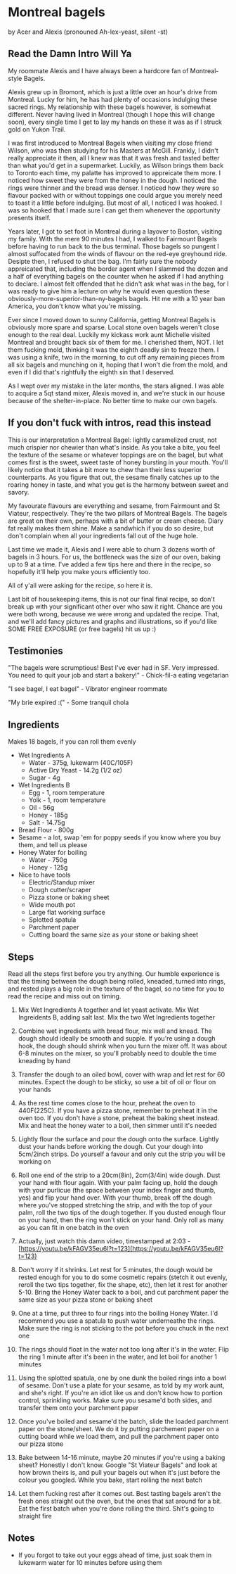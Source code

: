 # Montreal bagels
by Acer and Alexis (pronouned Ah-lex-yeast, silent -st)

## Read the Damn Intro Will Ya
My roommate Alexis and I have always been a hardcore fan of Montreal-style Bagels.

Alexis grew up in Bromont, which is just a little over an hour's drive from Montreal. Lucky for him, he has had plenty of occasions indulging these sacred rings. My relationship with these bagels however, is somewhat different. Never having lived in Montreal (though I hope this will change soon), every single time I get to lay my hands on these it was as if I struck gold on Yukon Trail.

I was first introduced to Montreal Bagels when visiting my close friend Wilson, who was then studying for his Masters at McGill. Frankly, I didn't really appreciate it then, all I knew was that it was fresh and tasted better than what you'd get in a supermarket. Luckily, as Wilson brings them back to Toronto each time, my palatte has improved to appreicate them more. I noticed how sweet they were from the honey in the dough. I noticed the rings were thinner and the bread was denser. I noticed how they were so flavour packed with or without toppings one could argue you merely need to toast it a little before indulging. But most of all, I noticed I was hooked. I was so hooked that I made sure I can get them whenever the opportunity presents itself.

Years later, I got to set foot in Montreal during a layover to Boston, visiting my family. With the mere 90 minutes I had, I walked to Fairmount Bagels before having to run back to the bus terminal. Those bagels so pungent I almost suffocated from the winds of flavour on the red-eye greyhound ride. Desipte then, I refused to shut the bag. I'm fairly sure the nobody appreicated that, including the border agent when I slammed the dozen and a half of everything bagels on the counter when he asked if I had anything to declare. I almost felt offended that he didn't ask what was in the bag, for I was ready to give him a lecture on why he would even question these obviously-more-superior-than-ny-bagels bagels. Hit me with a 10 year ban America, you don't know what you're missing.

Ever since I moved down to sunny California, getting Montreal Bagels is obviously more spare and sparse. Local stone oven bagels weren't close enough to the real deal. Luckily my kickass work aunt Michelle visited Montreal and brought back six of them for me. I cherished them, NOT. I let them fucking mold, thinking it was the eighth deadly sin to freeze them. I was using a knife, two in the morning, to cut off any remaining pieces from all six bagels and munching on it, hoping that I won't die from the mold, and even if I did that's rightfully the eighth sin that I deserved.

As I wept over my mistake in the later months, the stars aligned. I was able to acquire a 5qt stand mixer, Alexis moved in, and we're stuck in our house because of the shelter-in-place. No better time to make our own bagels.

## If you don't fuck with intros, read this instead
This is our interpretation a Montreal Bagel: lightly caramelized crust, not much crispier nor chewier than what's inside. As you take a bite, you feel the texture of the sesame or whatever toppings are on the bagel, but what comes first is the sweet, sweet taste of honey bursting in your mouth. You'll likely notice that it takes a bit more to chew than their less superior counterparts. As you figure that out, the sesame finally catches up to the roaring honey in taste, and what you get is the harmony between sweet and savory.

My favourate flavours are everything and sesame, from Fairmount and St Viateur, respectively. They're the two pillars of Montreal Bagels. The bagels are great on their own, perhaps with a bit of butter or cream cheese. Diary fat really makes them shine. Make a sandwhich if you do so desire, but don't complain when all your ingredients fall out of the huge hole.

Last time we made it, Alexis and I were able to churn 3 dozens worth of bagels in 3 hours. For us, the bottleneck was the size of our oven, baking up to 9 at a time. I've added a few tips here and there in the recipe, so hopefully it'll help you make yours efficiently too.

 All of y'all were asking for the recipe, so here it is.

Last bit of housekeeping items, this is not our final final recipe, so don't break up with your significant other over who saw it right. Chance are you were both wrong, because we were wrong and updated the recipe. That, and we'll add fancy pictures and graphs and illustrations, so if you'd like SOME FREE EXPOSURE (or free bagels) hit us up :)

## Testimonies
"The bagels were scrumptious! Best I've ever had in SF. Very impressed. You need to quit your job and start a bakery!" - Chick-fil-a eating vegetarian

"I see bagel, I eat bagel" - Vibrator engineer roommate

"My brie expired :(" - Some tranquil chola

## Ingredients
Makes 18 bagels, if you can roll them evenly

- Wet Ingredients A
  - Water - 375g, lukewarm (40C/105F)
  - Active Dry Yeast - 14.2g (1/2 oz)
  - Sugar - 4g
- Wet Ingredients B
  - Egg - 1, room temperature
  - Yolk - 1, room temperature
  - Oil - 56g
  - Honey - 185g
  - Salt - 14.75g
- Bread Flour - 800g
- Sesame - a lot, swap 'em for poppy seeds if you know where you buy them, and tell us please
- Honey Water for boiling
  - Water - 750g
  -  Honey - 125g
- Nice to have tools
  - Electric/Standup mixer
  - Dough cutter/scraper
  - Pizza stone or baking sheet
  - Wide mouth pot
  - Large flat working surface
  - Splotted spatula
  - Parchment paper
  - Cutting board the same size as your stone or baking sheet

## Steps
Read all the steps first before you try anything. Our humble experience is that the timing between the dough being rolled, kneaded, turned into rings, and rested plays a big role in the texture of the bagel, so no time for you to read the recipe and miss out on timing.

1. Mix Wet Ingredients A together and let yeast activate. Mix Wet Ingreidents B, adding salt last. Mix the two Wet Ingredients together

1. Combine wet ingredients with bread flour, mix well and knead. The dough should ideally be smooth and supple. If you're using a dough hook, the dough should shrink when you turn the mixer off. It was about 6-8 minutes on the mixer, so you'll probably need to  double the time kneading by hand

1. Transfer the dough to an oiled bowl, cover with wrap and let rest for 60 minutes. Expect the dough to be sticky, so use a bit of oil or flour on your hands

1. As the rest time comes close to the hour, preheat the oven to 440F(225C). If you have a pizza stone, remember to preheat it in the oven too. If you don't have a stone, preheat the baking sheet instead. Mix and heat the honey water to a boil, then simmer until it's needed

1. Lightly flour the surface and pour the dough onto the surface. Lightly dust your hands before working the dough. Cut your dough into 5cm/2inch strips. Do yourself a favour and only cut the strip you will be working on

1. Roll one end of the strip to a 20cm(8in), 2cm(3/4in) wide dough. Dust your hand with flour again. With your palm facing up, hold the dough with your purlicue (the space between your index finger and thumb, yes) and flip your hand over. With your thumb, break off the dough where you've stopped stretching the strip, and with the top of your palm, roll the two tips of the dough together. If you dusted enough flour on your hand, then the ring won't stick on your hand. Only roll as many as you can fit in one batch in the oven

1. Actually, just watch this damn video, timestamped at 2:03 - [https://youtu.be/kFAGV35eu6I?t=123](https://youtu.be/kFAGV35eu6I?t=123)

1. Don't worry if it shrinks. Let rest for 5 minutes, the dough would be rested enough for you to do some cosmetic repairs (stetch it out evenly, reroll the two tips together, fix the shape, etc), then let it rest for another 5-10. Bring the Honey Water back to a boil, and cut parchment paper the same size as your pizza stone or baking sheet

1. One at a time, put three to four rings into the boiling Honey Water. I'd recommend you use a spatula to push water underneathe the rings. Make sure the ring is not sticking to the pot before you chuck in the next one

1. The rings should float in the water not too long after it's in the water. Flip the ring 1 minute after it's been in the water, and let boil for another 1 minutes

1. Using the splotted spatula, one by one dunk the boiled rings into a bowl of sesame. Don't use a plate for your sesame, as told by my work aunt, and she's right. If you're an idiot like us and don't know how to portion control, sprinkling works. Make sure you sesame'd both sides, and transfer them onto your parchment paper

1. Once you've boiled and sesame'd the batch, slide the loaded parchment paper on the stone/sheet. We do it by putting parchement paper on a cutting board while we load them, and pull the parchment paper onto our pizza stone

1. Bake between 14-16 minute, maybe 20 minutes if you're using a baking sheet? Honestly I don't know. Google "St Viateur Bagels" and look at how brown theirs is, and pull your bagels out when it's just before the colour you googled. While you bake, start rolling the next batch

1. Let them fucking rest after it comes out. Best tasting bagels aren't the fresh ones straight out the oven, but the ones that sat around for a bit. Eat the first batch when you're done rolling the third. Shit's going to straight fire

## Notes
- If you forgot to take out your eggs ahead of time, just soak them in lukewarm water for 10 minutes before using them

